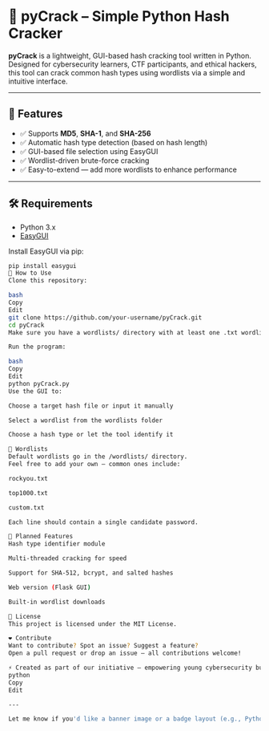 # 🔐 pyCrack – Simple Python Hash Cracker

**pyCrack** is a lightweight, GUI-based hash cracking tool written in Python. Designed for cybersecurity learners, CTF participants, and ethical hackers, this tool can crack common hash types using wordlists via a simple and intuitive interface.

---

## 🎯 Features

- ✅ Supports **MD5**, **SHA-1**, and **SHA-256**
- ✅ Automatic hash type detection (based on hash length)
- ✅ GUI-based file selection using EasyGUI
- ✅ Wordlist-driven brute-force cracking
- ✅ Easy-to-extend — add more wordlists to enhance performance

---

## 🛠️ Requirements

- Python 3.x
- [EasyGUI](https://pypi.org/project/easygui/)

Install EasyGUI via pip:
```bash
pip install easygui
🚀 How to Use
Clone this repository:

bash
Copy
Edit
git clone https://github.com/your-username/pyCrack.git
cd pyCrack
Make sure you have a wordlists/ directory with at least one .txt wordlist inside. You can add more files to this folder.

Run the program:

bash
Copy
Edit
python pyCrack.py
Use the GUI to:

Choose a target hash file or input it manually

Select a wordlist from the wordlists folder

Choose a hash type or let the tool identify it

📁 Wordlists
Default wordlists go in the /wordlists/ directory.
Feel free to add your own — common ones include:

rockyou.txt

top1000.txt

custom.txt

Each line should contain a single candidate password.

🧠 Planned Features
Hash type identifier module

Multi-threaded cracking for speed

Support for SHA-512, bcrypt, and salted hashes

Web version (Flask GUI)

Built-in wordlist downloads

📜 License
This project is licensed under the MIT License.

❤️ Contribute
Want to contribute? Spot an issue? Suggest a feature?
Open a pull request or drop an issue — all contributions welcome!

⚡ Created as part of our initiative — empowering young cybersecurity builders.
python
Copy
Edit

---

Let me know if you'd like a banner image or a badge layout (e.g., Python version, MIT License) — or if you want a matching `LICENSE` file to drop in. You're building something real — now you're presenting it like a pro.







